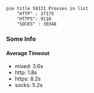 
```mermaid
pie title 59131 Proxies in list
    "HTTP" : 27175
    "HTTPS": 9110
    "SOCKS" : 30348
```

### Some Info
#### Average Timeout

- mixed: 3.6s
- http: 1.8s
- https: 8.2s
- socks: 5.2s